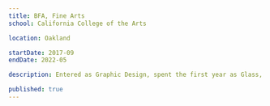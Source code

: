 ```yaml
---
title: BFA, Fine Arts
school: California College of the Arts

location: Oakland

startDate: 2017-09
endDate: 2022-05

description: Entered as Graphic Design, spent the first year as Glass, second as Industrial Design and ended up as Individualized painting with print techniques.

published: true
---
```

